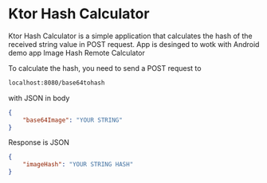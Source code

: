 # Ktor Hash Calculator

Ktor Hash Calculator is a simple application that calculates the hash of the received string value in POST request. App is desinged to wotk with Android demo app Image Hash Remote Calculator

To calculate the hash, you need to send a POST request to
```sh
localhost:8080/base64tohash 
```
with JSON in body
```json
{
    "base64Image": "YOUR STRING"
}
```
Response is JSON
```json
{
    "imageHash": "YOUR STRING HASH"
}
```